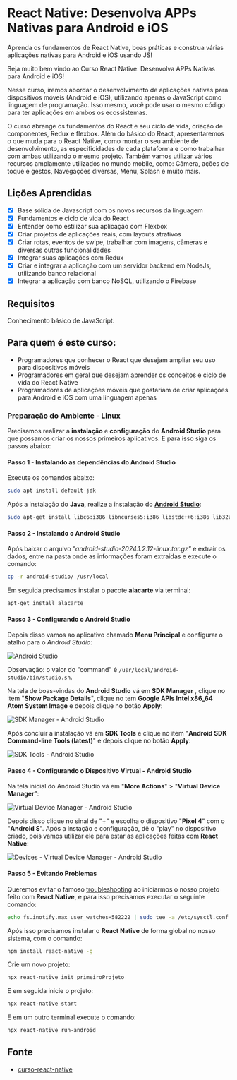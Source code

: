 # React Native: Desenvolva APPs Nativas para Android e iOS

Aprenda os fundamentos de React Native, boas práticas e construa várias aplicações nativas para Android e iOS usando JS!

Seja muito bem vindo ao Curso React Native: Desenvolva APPs Nativas para Android e iOS!

Nesse curso, iremos abordar o desenvolvimento de aplicações nativas para dispositivos móveis (Android e iOS), utilizando apenas o JavaScript como linguagem de programação. Isso mesmo, você pode usar o mesmo código para ter aplicações em ambos os ecossistemas.

O curso abrange os fundamentos do React e seu ciclo de vida, criação de componentes, Redux e flexbox. Além do básico do React, apresentaremos o que muda para o React Native, como montar o seu ambiente de desenvolvimento, as especificidades de cada plataforma e como trabalhar com ambas utilizando o mesmo projeto. Também vamos utilizar vários recursos amplamente utilizados no mundo mobile, como: Câmera, ações de toque e gestos, Navegações diversas, Menu, Splash e muito mais.

## Lições Aprendidas

- [x] Base sólida de Javascript com os novos recursos da linguagem
- [x] Fundamentos e ciclo de vida do React
- [x] Entender como estilizar sua aplicação com Flexbox
- [x] Criar projetos de aplicações reais, com layouts atrativos
- [x] Criar rotas, eventos de swipe, trabalhar com imagens, câmeras e diversas outras funcionalidades
- [x] Integrar suas aplicações com Redux
- [x] Criar e integrar a aplicação com um servidor backend em NodeJs, utilizando banco relacional
- [x] Integrar a aplicação com banco NoSQL, utilizando o Firebase

## Requisitos

Conhecimento básico de JavaScript.

## Para quem é este curso:

- Programadores que conhecer o React que desejam ampliar seu uso para dispositivos móveis
- Programadores em geral que desejam aprender os conceitos e ciclo de vida do React Native
- Programadores de aplicações móveis que gostariam de criar aplicações para Android e iOS com uma linguagem apenas

### Preparação do Ambiente - Linux

Precisamos realizar a **instalação** e **configuração** do **Android Studio** para que possamos criar os nossos primeiros aplicativos. E para isso siga os passos abaixo:

#### Passo 1 - Instalando as dependências do Android Studio

Execute os comandos abaixo:

```sh
sudo apt install default-jdk
```

Após a instalação do **Java**, realize a instalação do [**Android Studio**](https://developer.android.com/studio/install?hl=pt-br):

```sh
sudo apt-get install libc6:i386 libncurses5:i386 libstdc++6:i386 lib32z1 libbz2-1.0:i386
```

#### Passo 2 - Instalando o Android Studio

Após baixar o arquivo *"android-studio-2024.1.2.12-linux.tar.gz"* e extrair os dados, entre na pasta onde as informações foram extraidas e execute o comando:

```sh
cp -r android-studio/ /usr/local
```

Em seguida precisamos instalar o pacote **alacarte** via terminal:

```sh
apt-get install alacarte
```

#### Passo 3 - Configurando o Android Studio 

Depois disso vamos ao aplicativo chamado **Menu Principal** e configurar o atalho para o *Android Studio*:

![Android Studio](./images/atalho-android-studio.png)

Observação: o valor do "command" é `/usr/local/android-studio/bin/studio.sh`.

Na tela de boas-vindas do **Android Studio** vá em **SDK Manager** , clique no item "**Show Package Details**", clique no tem **Google APIs Intel x86_64 Atom System Image** e depois clique no botão **Apply**:

![SDK Manager - Android Studio](./images/sdk-manager-android-studio.png)

Após concluir a instalação vá em **SDK Tools** e clique no item "**Android SDK Command-line Tools (latest)**" e depois clique no botão **Apply**:

![SDK Tools - Android Studio](./images/sdk-tools-android-studio.png)

#### Passo 4 - Configurando o Dispositivo Virtual - Android Studio 

Na tela inicial do Android Studio vá em "**More Actions**" > "**Virtual Device Manager**":

![Virtual Device Manager - Android Studio](./images/virtual-device-manager-android-studio.png)

Depois disso clique no sinal de "+" e escolha o dispositivo "**Pixel 4**" com o "**Android S**". Após a instação e configuração, dê o "play" no dispositivo criado, pois vamos utilizar ele para estar as aplicações feitas com **React Native**:

![Devices - Virtual Device Manager - Android Studio](./images/devices-virtual-device-manager-android-studio.png.png)

#### Passo 5 - Evitando Problemas

Queremos evitar o famoso [troubleshooting](https://reactnative.dev/docs/troubleshooting) ao iniciarmos o nosso projeto feito com **React Native**, e para isso precisamos executar o seguinte comando:

```sh
echo fs.inotify.max_user_watches=582222 | sudo tee -a /etc/sysctl.conf && sudo sysctl -p
```

Após isso precisamos instalar o **React Native** de forma global no nosso sistema, com o comando:

```sh
npm install react-native -g
```

Crie um novo projeto:

```sh
npx react-native init primeiroProjeto
```

E em seguida inicie o projeto:

```sh
npx react-native start
```

E em um outro terminal execute o comando:

```sh
npx react-native run-android
```

## Fonte

 - [curso-react-native](https://www.udemy.com/course/curso-react-native)